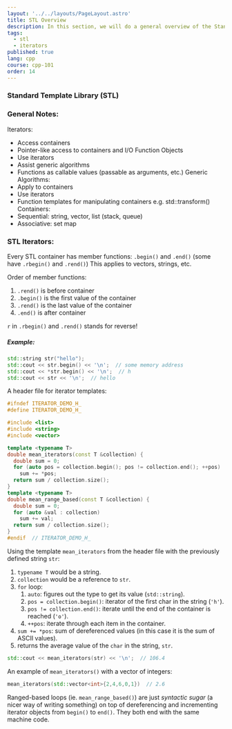```yaml
---
layout: '../../layouts/PageLayout.astro'
title: STL Overview
description: In this section, we will do a general overview of the Standard Template Library and Iterators
tags:
  - stl
  - iterators
published: true
lang: cpp
course: cpp-101
order: 14
---
```

### Standard Template Library (STL)

### General Notes:
Iterators:
  - Access containers
  - Pointer-like access to containers and I/O
Function Objects
  - Use iterators
  - Assist generic algorithms
  - Functions as callable values (passable as arguments, etc.)
Generic Algorithms:
  - Apply to containers
  - Use iterators
  - Function templates for manipulating containers e.g. std::transform()
Containers:
  - Sequential: string, vector, list (stack, queue)
  - Associative: set map

### STL Iterators:

Every STL container has member functions:
`.begin()` and `.end()` (some have `.rbegin()` and `.rend()`)
This applies to vectors, strings, etc.

Order of member functions:

1. `.rend()` is before container
2. `.begin()` is the first value of the container
3. `.rend()` is the last value of the container
4. `.end()` is after container

`r` in `.rbegin()` and `.rend()` stands for reverse!
##### Example:
```cpp
std::string str("hello");
std::cout << str.begin() << '\n';  // some memory address
std::cout << *str.begin() << '\n';  // h
std::cout << str << '\n';  // hello
```

A header file for iterator templates:
```cpp
#ifndef ITERATOR_DEMO_H_
#define ITERATOR_DEMO_H_

#include <list>
#include <string>
#include <vector>

template <typename T>
double mean_iterators(const T &collection) {
  double sum = 0;
  for (auto pos = collection.begin(); pos != collection.end(); ++pos)
    sum += *pos;
  return sum / collection.size();
}
template <typename T>
double mean_range_based(const T &collection) {
  double sum = 0;
  for (auto &val : collection)
	sum += val;
  return sum / collection.size();
}
#endif  // ITERATOR_DEMO_H_
```

Using the template `mean_iterators` from the header file with the previously defined string `str`:
1. `typename T` would be a string.
2. `collection` would be a reference to `str`.
3. `for` loop:
   1. `auto`: figures out the type to get its value (`std::string`).
   2. `pos = collection.begin()`: iterator of the first char in the string (`'h'`).
   3. `pos != collection.end()`: iterate until the end of the container is reached (`'o'`).
   4. `++pos`: iterate through each item in the container.
4. `sum += *pos`: sum of dereferenced values (in this case it is the sum of ASCII values).
5. returns the average value of the `char` in the string, `str`.

```cpp
std::cout << mean_iterators(str) << '\n';  // 106.4
```

An example of `mean_iterators()` with a vector of integers:

```cpp
mean_iterators(std::vector<int>{2,4,6,0,1})  // 2.6
```

Ranged-based loops (ie. `mean_range_based()`) are just _syntactic sugar_ (a nicer way of writing something) on top of dereferencing and incrementing iterator objects from `begin()` to `end()`. They both end with the same machine code.

